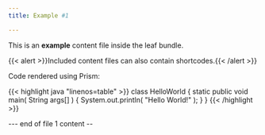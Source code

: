 ```yaml
---
title: Example #1

---
```


This is an **example** content file inside the leaf bundle.

{{< alert >}}Included content files can also contain shortcodes.{{< /alert >}}

Code rendered using Prism:

{{< highlight java "linenos=table" >}}
class HelloWorld {
  static public void main( String args[] ) {
    System.out.println( "Hello World!" );
  }
}
{{< /highlight >}}

--- end of file 1 content --